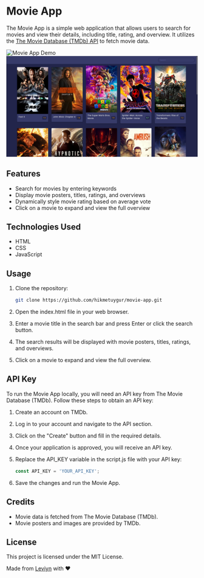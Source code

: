 # Movie App

The Movie App is a simple web application that allows users to search for movies and view their details, including title, rating, and overview. It utilizes the [The Movie Database (TMDb) API](https://www.themoviedb.org/documentation/api) to fetch movie data.

![Movie App Demo](/assets/movie-app.gif)
&nbsp;
![Movie App Img](/assets/movie-app.png)

## Features

- Search for movies by entering keywords
- Display movie posters, titles, ratings, and overviews
- Dynamically style movie rating based on average vote
- Click on a movie to expand and view the full overview

## Technologies Used

- HTML
- CSS
- JavaScript

## Usage

1. Clone the repository:

   ```bash
   git clone https://github.com/hikmetuygur/movie-app.git
   ```

2. Open the index.html file in your web browser.

3. Enter a movie title in the search bar and press Enter or click the search button.

4. The search results will be displayed with movie posters, titles, ratings, and overviews.

5. Click on a movie to expand and view the full overview.

## API Key

To run the Movie App locally, you will need an API key from The Movie Database (TMDb). Follow these steps to obtain an API key:

1. Create an account on TMDb.

2. Log in to your account and navigate to the API section.

3. Click on the "Create" button and fill in the required details.

4. Once your application is approved, you will receive an API key.

5. Replace the API_KEY variable in the script.js file with your API key:

   ```javascript
   const API_KEY = 'YOUR_API_KEY';
   ```

6. Save the changes and run the Movie App.

## Credits

- Movie data is fetched from The Movie Database (TMDb).
- Movie posters and images are provided by TMDb.

## License

This project is licensed under the MIT License.

Made from <a href="https://twitter.com/iamleviyn">Leviyn</a> with :heart:
